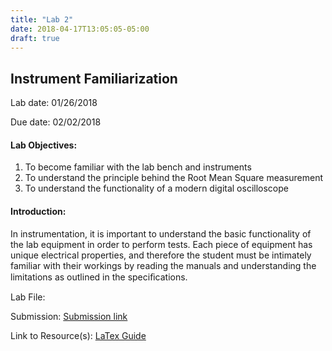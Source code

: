 ```yaml
---
title: "Lab 2"
date: 2018-04-17T13:05:05-05:00
draft: true
---
```


## Instrument Familiarization

Lab date: 01/26/2018

Due date: 02/02/2018


#### Lab Objectives:  
1. To become familiar with the lab bench and instruments
2. To understand the principle behind the Root Mean Square measurement
3. To understand the functionality of a modern digital oscilloscope

#### Introduction:  
In instrumentation, it is important to understand the basic functionality of the lab equipment in order to perform tests. Each piece of equipment has unique electrical properties, and therefore the student must be intimately familiar with their workings by reading the manuals and understanding the limitations as outlined in the speciﬁcations.


Lab File:

Submission: [Submission link]()

Link to Resource(s): [LaTex Guide](../resources/LaTex_Guide)

